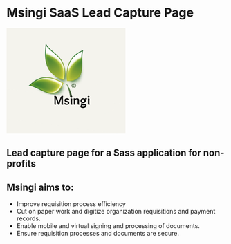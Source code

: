# Msingi SaaS Lead Capture Page

![Msingi Logo](/msingi-landing-page/src/msingi.png)

## Lead capture page for a Sass application for non-profits

## Msingi aims to:
 - Improve requisition process efficiency
 - Cut on paper work and digitize organization requisitions and payment records.
 - Enable mobile and virtual signing and processing of documents.
 - Ensure requisition processes and documents are secure.
